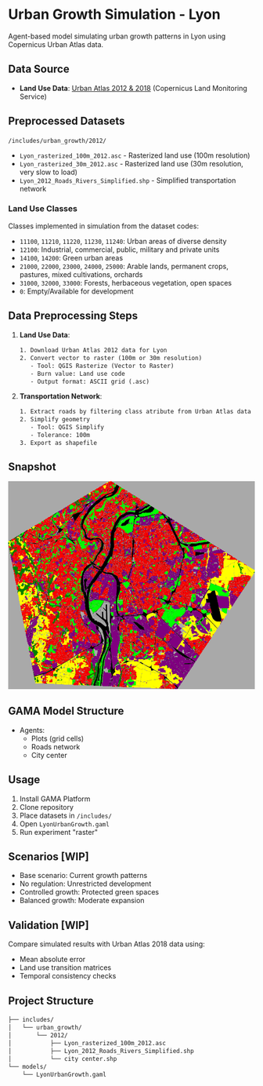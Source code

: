 # Urban Growth Simulation - Lyon

Agent-based model simulating urban growth patterns in Lyon using Copernicus Urban Atlas data.

## Data Source

- **Land Use Data**: [Urban Atlas 2012 & 2018](https://land.copernicus.eu/en/products/urban-atlas/urban-atlas-2018) (Copernicus Land Monitoring Service)

## Preprocessed Datasets

`/includes/urban_growth/2012/`
- `Lyon_rasterized_100m_2012.asc` - Rasterized land use (100m resolution)
- `Lyon_rasterized_30m_2012.asc` - Rasterized land use (30m resolution, very slow to load)
- `Lyon_2012_Roads_Rivers_Simplified.shp` - Simplified transportation network

### Land Use Classes

Classes implemented in simulation from the dataset codes:

- `11100`, `11210`, `11220`, `11230`, `11240`: Urban areas of diverse density
- `12100`: Industrial, commercial, public, military and private units
- `14100`, `14200`: Green urban areas
- `21000`, `22000`, `23000`, `24000`, `25000`: Arable lands, permanent crops, pastures, mixed cultivations, orchards
- `31000`, `32000`, `33000`: Forests, herbaceous vegetation, open spaces
- `0`: Empty/Available for development

## Data Preprocessing Steps

1. **Land Use Data**:
   ```
   1. Download Urban Atlas 2012 data for Lyon
   2. Convert vector to raster (100m or 30m resolution)
      - Tool: QGIS Rasterize (Vector to Raster)
      - Burn value: Land use code
      - Output format: ASCII grid (.asc)
   ```

2. **Transportation Network**:
   ```
   1. Extract roads by filtering class atribute from Urban Atlas data
   2. Simplify geometry
      - Tool: QGIS Simplify
      - Tolerance: 100m
   3. Export as shapefile
   ```

## Snapshot

![snapshot_time_step_0_30m_res](snapshots/LyonUrbanGrowth_model_display_map_cycle_0_time_1737039272231.png)

## GAMA Model Structure

- Agents:
  - Plots (grid cells)
  - Roads network
  - City center

## Usage

1. Install GAMA Platform
2. Clone repository
3. Place datasets in `/includes/`
4. Open `LyonUrbanGrowth.gaml`
5. Run experiment "raster"

## Scenarios [WIP]

- Base scenario: Current growth patterns
- No regulation: Unrestricted development
- Controlled growth: Protected green spaces
- Balanced growth: Moderate expansion

## Validation [WIP]

Compare simulated results with Urban Atlas 2018 data using:
- Mean absolute error
- Land use transition matrices
- Temporal consistency checks

## Project Structure

```
├── includes/
│   └── urban_growth/
│       └── 2012/
│           ├── Lyon_rasterized_100m_2012.asc
│           ├── Lyon_2012_Roads_Rivers_Simplified.shp
│           └── city center.shp
└── models/
    └── LyonUrbanGrowth.gaml
```

